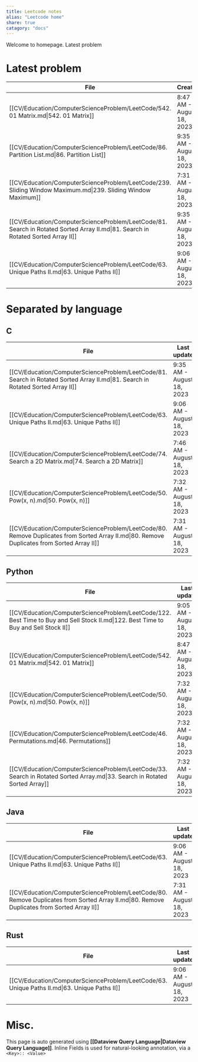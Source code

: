```yaml
---
title: Leetcode notes
alias: "Leetcode home"
share: true
catagory: "docs"
---
```


Welcome to homepage. Latest problem
# Latest problem

| File                                                                                                                             | Created                   |
| -------------------------------------------------------------------------------------------------------------------------------- | ------------------------- |
| [[CV/Education/ComputerScienceProblem/LeetCode/542. 01 Matrix.md\|542. 01 Matrix]]                                               | 8:47 AM - August 18, 2023 |
| [[CV/Education/ComputerScienceProblem/LeetCode/86. Partition List.md\|86. Partition List]]                                       | 9:35 AM - August 18, 2023 |
| [[CV/Education/ComputerScienceProblem/LeetCode/239. Sliding Window Maximum.md\|239. Sliding Window Maximum]]                     | 7:31 AM - August 18, 2023 |
| [[CV/Education/ComputerScienceProblem/LeetCode/81. Search in Rotated Sorted Array II.md\|81. Search in Rotated Sorted Array II]] | 9:35 AM - August 18, 2023 |
| [[CV/Education/ComputerScienceProblem/LeetCode/63. Unique Paths II.md\|63. Unique Paths II]]                                     | 9:06 AM - August 18, 2023 |


# Separated by language
## C
| File                                                                                                                                       | Last update               |
| ------------------------------------------------------------------------------------------------------------------------------------------ | ------------------------- |
| [[CV/Education/ComputerScienceProblem/LeetCode/81. Search in Rotated Sorted Array II.md\|81. Search in Rotated Sorted Array II]]           | 9:35 AM - August 18, 2023 |
| [[CV/Education/ComputerScienceProblem/LeetCode/63. Unique Paths II.md\|63. Unique Paths II]]                                               | 9:06 AM - August 18, 2023 |
| [[CV/Education/ComputerScienceProblem/LeetCode/74. Search a 2D Matrix.md\|74. Search a 2D Matrix]]                                         | 7:46 AM - August 18, 2023 |
| [[CV/Education/ComputerScienceProblem/LeetCode/50. Pow(x, n).md\|50. Pow(x, n)]]                                                           | 7:32 AM - August 18, 2023 |
| [[CV/Education/ComputerScienceProblem/LeetCode/80. Remove Duplicates from Sorted Array II.md\|80. Remove Duplicates from Sorted Array II]] | 7:31 AM - August 18, 2023 |


## Python
| File                                                                                                                                 | Last update               |
| ------------------------------------------------------------------------------------------------------------------------------------ | ------------------------- |
| [[CV/Education/ComputerScienceProblem/LeetCode/122. Best Time to Buy and Sell Stock II.md\|122. Best Time to Buy and Sell Stock II]] | 9:05 AM - August 18, 2023 |
| [[CV/Education/ComputerScienceProblem/LeetCode/542. 01 Matrix.md\|542. 01 Matrix]]                                                   | 8:47 AM - August 18, 2023 |
| [[CV/Education/ComputerScienceProblem/LeetCode/50. Pow(x, n).md\|50. Pow(x, n)]]                                                     | 7:32 AM - August 18, 2023 |
| [[CV/Education/ComputerScienceProblem/LeetCode/46. Permutations.md\|46. Permutations]]                                               | 7:32 AM - August 18, 2023 |
| [[CV/Education/ComputerScienceProblem/LeetCode/33. Search in Rotated Sorted Array.md\|33. Search in Rotated Sorted Array]]           | 7:32 AM - August 18, 2023 |


## Java
| File                                                                                                                                       | Last update               |
| ------------------------------------------------------------------------------------------------------------------------------------------ | ------------------------- |
| [[CV/Education/ComputerScienceProblem/LeetCode/63. Unique Paths II.md\|63. Unique Paths II]]                                               | 9:06 AM - August 18, 2023 |
| [[CV/Education/ComputerScienceProblem/LeetCode/80. Remove Duplicates from Sorted Array II.md\|80. Remove Duplicates from Sorted Array II]] | 7:31 AM - August 18, 2023 |


## Rust
| File                                                                                         | Last update               |
| -------------------------------------------------------------------------------------------- | ------------------------- |
| [[CV/Education/ComputerScienceProblem/LeetCode/63. Unique Paths II.md\|63. Unique Paths II]] | 9:06 AM - August 18, 2023 |



# Misc.

This page is auto generated using **[[Dataview Query Language|Dataview Query Language]]**. Inline Fields is used for natural-looking annotation, via a `<Key>:: <Value>`




